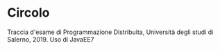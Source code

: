 # Circolo
Traccia d'esame di Programmazione Distribuita, Università degli studi di Salerno, 2019.
Uso di JavaEE7
